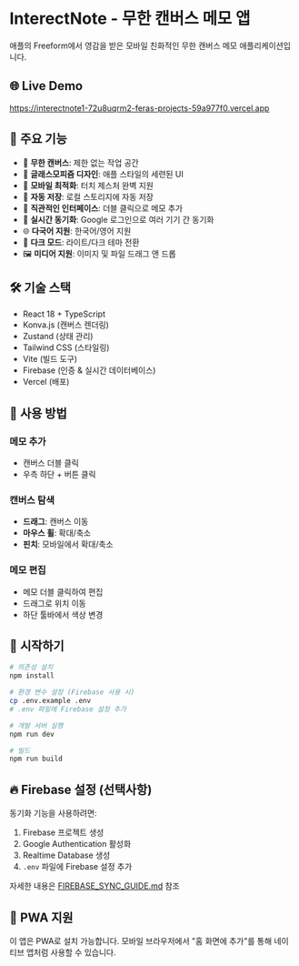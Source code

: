 # InterectNote - 무한 캔버스 메모 앱

애플의 Freeform에서 영감을 받은 모바일 친화적인 무한 캔버스 메모 애플리케이션입니다.

## 🌐 Live Demo
https://interectnote1-72u8uqrm2-feras-projects-59a977f0.vercel.app

## 🚀 주요 기능

- 📝 **무한 캔버스**: 제한 없는 작업 공간
- 🎨 **글래스모피즘 디자인**: 애플 스타일의 세련된 UI
- 📱 **모바일 최적화**: 터치 제스처 완벽 지원
- 💾 **자동 저장**: 로컬 스토리지에 자동 저장
- 🎯 **직관적인 인터페이스**: 더블 클릭으로 메모 추가
- 🔄 **실시간 동기화**: Google 로그인으로 여러 기기 간 동기화
- 🌐 **다국어 지원**: 한국어/영어 지원
- 🌙 **다크 모드**: 라이트/다크 테마 전환
- 🖼️ **미디어 지원**: 이미지 및 파일 드래그 앤 드롭

## 🛠 기술 스택

- React 18 + TypeScript
- Konva.js (캔버스 렌더링)
- Zustand (상태 관리)
- Tailwind CSS (스타일링)
- Vite (빌드 도구)
- Firebase (인증 & 실시간 데이터베이스)
- Vercel (배포)

## 📱 사용 방법

### 메모 추가
- 캔버스 더블 클릭
- 우측 하단 + 버튼 클릭

### 캔버스 탐색
- **드래그**: 캔버스 이동
- **마우스 휠**: 확대/축소
- **핀치**: 모바일에서 확대/축소

### 메모 편집
- 메모 더블 클릭하여 편집
- 드래그로 위치 이동
- 하단 툴바에서 색상 변경

## 🚀 시작하기

```bash
# 의존성 설치
npm install

# 환경 변수 설정 (Firebase 사용 시)
cp .env.example .env
# .env 파일에 Firebase 설정 추가

# 개발 서버 실행
npm run dev

# 빌드
npm run build
```

## 🔥 Firebase 설정 (선택사항)

동기화 기능을 사용하려면:
1. Firebase 프로젝트 생성
2. Google Authentication 활성화
3. Realtime Database 생성
4. `.env` 파일에 Firebase 설정 추가

자세한 내용은 [FIREBASE_SYNC_GUIDE.md](./FIREBASE_SYNC_GUIDE.md) 참조

## 📱 PWA 지원

이 앱은 PWA로 설치 가능합니다. 모바일 브라우저에서 "홈 화면에 추가"를 통해 네이티브 앱처럼 사용할 수 있습니다. 

